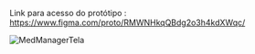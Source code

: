 Link para acesso do protótipo : https://www.figma.com/proto/RMWNHkqQBdg2o3h4kdXWqc/

![MedManagerTela]([https://github.com/akemi275/MedManager-ES43C-2023.2/assets/142634762/5043301d-157e-4e8d-ad83-1319ff0dc436](https://github.com/Organization-ES43C-2023-2/MedManager-ES43C-2023.2/blob/0b25771cf9813f155ef51aa3309fdb4761ad7d97/Prototipa%C3%A7%C3%A3o/Tela%20Inicial%20-%20MedManager%20-%20Clinica.png)https://github.com/Organization-ES43C-2023-2/MedManager-ES43C-2023.2/blob/0b25771cf9813f155ef51aa3309fdb4761ad7d97/Prototipa%C3%A7%C3%A3o/Tela%20Inicial%20-%20MedManager%20-%20Clinica.png)
